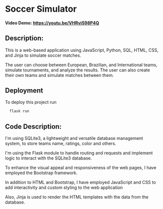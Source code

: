 # Soccer Simulator
#### Video Demo: https://youtu.be/VHRviS98P4Q

## Description:
This is a web-based application using JavaScript, Python, SQL, HTML, CSS, and Jinja to simulate soccer matches. 

The user can choose between European, Brazilian, and International teams, simulate tournaments, and analyze the results. The user can also create their own teams and simulate matches between them.

## Deployment

To deploy this project run

```bash
  flask run
```
## Code Description:

I'm using SQLite3, a lightweight and versatile database management system, to store teams name, ratings, color and others.

I'm using the Flask module to handle routing and requests and implement logic to interact with the SQLite3 database.

To enhance the visual appeal and responsiveness of the web pages, I have employed the Bootstrap framework.

In addition to HTML and Bootstrap, I have employed JavaScript and CSS to add interactivity and custom styling to the web application

Also, Jinja is used to render the HTML templates with the data from the database.
